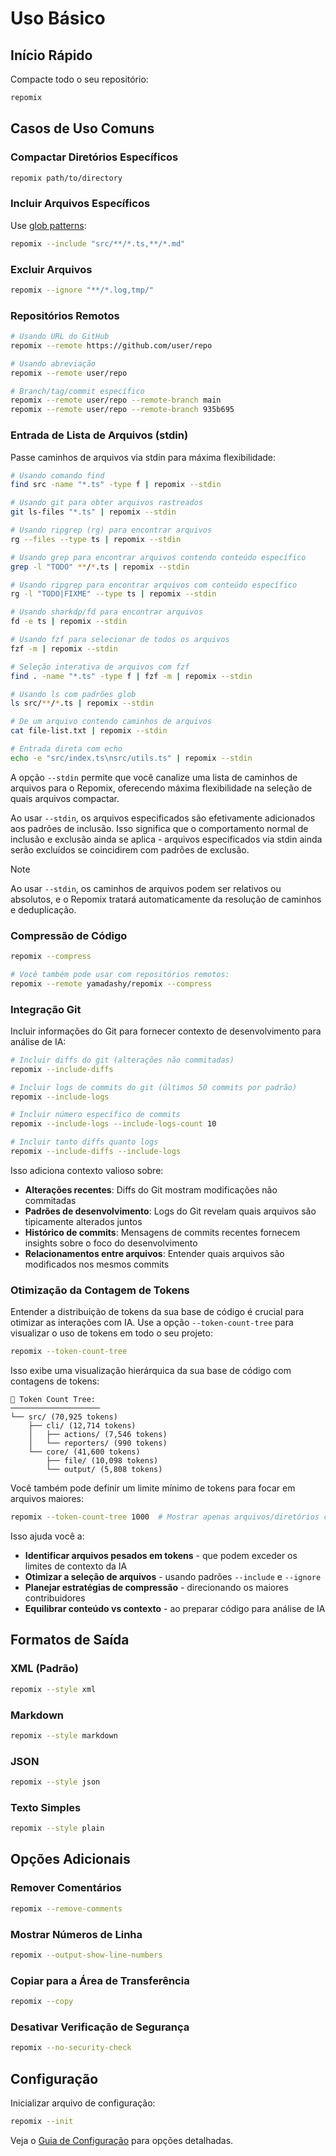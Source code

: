 # Uso Básico

## Início Rápido

Compacte todo o seu repositório:
```bash
repomix
```

## Casos de Uso Comuns

### Compactar Diretórios Específicos
```bash
repomix path/to/directory
```

### Incluir Arquivos Específicos
Use [glob patterns](https://github.com/mrmlnc/fast-glob?tab=readme-ov-file#pattern-syntax):
```bash
repomix --include "src/**/*.ts,**/*.md"
```

### Excluir Arquivos
```bash
repomix --ignore "**/*.log,tmp/"
```

### Repositórios Remotos
```bash
# Usando URL do GitHub
repomix --remote https://github.com/user/repo

# Usando abreviação
repomix --remote user/repo

# Branch/tag/commit específico
repomix --remote user/repo --remote-branch main
repomix --remote user/repo --remote-branch 935b695
```

### Entrada de Lista de Arquivos (stdin)

Passe caminhos de arquivos via stdin para máxima flexibilidade:

```bash
# Usando comando find
find src -name "*.ts" -type f | repomix --stdin

# Usando git para obter arquivos rastreados
git ls-files "*.ts" | repomix --stdin

# Usando ripgrep (rg) para encontrar arquivos
rg --files --type ts | repomix --stdin

# Usando grep para encontrar arquivos contendo conteúdo específico
grep -l "TODO" **/*.ts | repomix --stdin

# Usando ripgrep para encontrar arquivos com conteúdo específico
rg -l "TODO|FIXME" --type ts | repomix --stdin

# Usando sharkdp/fd para encontrar arquivos
fd -e ts | repomix --stdin

# Usando fzf para selecionar de todos os arquivos
fzf -m | repomix --stdin

# Seleção interativa de arquivos com fzf
find . -name "*.ts" -type f | fzf -m | repomix --stdin

# Usando ls com padrões glob
ls src/**/*.ts | repomix --stdin

# De um arquivo contendo caminhos de arquivos
cat file-list.txt | repomix --stdin

# Entrada direta com echo
echo -e "src/index.ts\nsrc/utils.ts" | repomix --stdin
```

A opção `--stdin` permite que você canalize uma lista de caminhos de arquivos para o Repomix, oferecendo máxima flexibilidade na seleção de quais arquivos compactar.

Ao usar `--stdin`, os arquivos especificados são efetivamente adicionados aos padrões de inclusão. Isso significa que o comportamento normal de inclusão e exclusão ainda se aplica - arquivos especificados via stdin ainda serão excluídos se coincidirem com padrões de exclusão.

> [!NOTE]
> Ao usar `--stdin`, os caminhos de arquivos podem ser relativos ou absolutos, e o Repomix tratará automaticamente da resolução de caminhos e deduplicação.

### Compressão de Código

```bash
repomix --compress

# Você também pode usar com repositórios remotos:
repomix --remote yamadashy/repomix --compress
```

### Integração Git

Incluir informações do Git para fornecer contexto de desenvolvimento para análise de IA:

```bash
# Incluir diffs do git (alterações não commitadas)
repomix --include-diffs

# Incluir logs de commits do git (últimos 50 commits por padrão)
repomix --include-logs

# Incluir número específico de commits
repomix --include-logs --include-logs-count 10

# Incluir tanto diffs quanto logs
repomix --include-diffs --include-logs
```

Isso adiciona contexto valioso sobre:
- **Alterações recentes**: Diffs do Git mostram modificações não commitadas
- **Padrões de desenvolvimento**: Logs do Git revelam quais arquivos são tipicamente alterados juntos
- **Histórico de commits**: Mensagens de commits recentes fornecem insights sobre o foco do desenvolvimento
- **Relacionamentos entre arquivos**: Entender quais arquivos são modificados nos mesmos commits

### Otimização da Contagem de Tokens

Entender a distribuição de tokens da sua base de código é crucial para otimizar as interações com IA. Use a opção `--token-count-tree` para visualizar o uso de tokens em todo o seu projeto:

```bash
repomix --token-count-tree
```

Isso exibe uma visualização hierárquica da sua base de código com contagens de tokens:

```
🔢 Token Count Tree:
────────────────────
└── src/ (70,925 tokens)
    ├── cli/ (12,714 tokens)
    │   ├── actions/ (7,546 tokens)
    │   └── reporters/ (990 tokens)
    └── core/ (41,600 tokens)
        ├── file/ (10,098 tokens)
        └── output/ (5,808 tokens)
```

Você também pode definir um limite mínimo de tokens para focar em arquivos maiores:

```bash
repomix --token-count-tree 1000  # Mostrar apenas arquivos/diretórios com 1000+ tokens
```

Isso ajuda você a:
- **Identificar arquivos pesados em tokens** - que podem exceder os limites de contexto da IA
- **Otimizar a seleção de arquivos** - usando padrões `--include` e `--ignore`
- **Planejar estratégias de compressão** - direcionando os maiores contribuidores
- **Equilibrar conteúdo vs contexto** - ao preparar código para análise de IA

## Formatos de Saída

### XML (Padrão)
```bash
repomix --style xml
```

### Markdown
```bash
repomix --style markdown
```

### JSON
```bash
repomix --style json
```

### Texto Simples
```bash
repomix --style plain
```

## Opções Adicionais

### Remover Comentários
```bash
repomix --remove-comments
```

### Mostrar Números de Linha
```bash
repomix --output-show-line-numbers
```

### Copiar para a Área de Transferência
```bash
repomix --copy
```

### Desativar Verificação de Segurança
```bash
repomix --no-security-check
```

## Configuração

Inicializar arquivo de configuração:
```bash
repomix --init
```

Veja o [Guia de Configuração](/pt-br/guide/configuration) para opções detalhadas.

